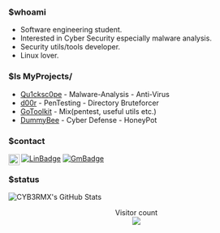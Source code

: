 ### $whoami
- Software engineering student.
- Interested in Cyber Security especially malware analysis.
- Security utils/tools developer.
- Linux lover.

### $ls MyProjects/
- <a href="https://github.com/CYB3RMX/Qu1cksc0pe">Qu1cksc0pe</a> - Malware-Analysis - Anti-Virus
- <a href="https://github.com/CYB3RMX/d00r">d00r</a> - PenTesting - Directory Bruteforcer
- <a href="https://github.com/CYB3RMX/GoToolkit">GoToolkit</a> - Mix(pentest, useful utils etc.)
- <a href="https://github.com/CYB3RMX/DummyBee">DummyBee</a> - Cyber Defense - HoneyPot

### $contact
[![LinBadge](https://img.shields.io/badge/-M.Ali-blue?style=flat-square&logo=Linkedin&logoColor=white&link=https://www.linkedin.com/in/mehmetalikerimoglu/)](https://www.linkedin.com/in/mehmetalikerimoglu/)
[![GmBadge](https://img.shields.io/badge/-cyb3rmx0@gmail.com-c14438?style=flat-square&logo=Gmail&logoColor=white&link=mailto:cyb3rmx0@gmail.com)](mailto:cyb3rmx0@gmail.com)
<a href="https://www.instagram.com/siberji/">
  <img align="left" alt="SiberJi" width="22px" src="https://cdn.jsdelivr.net/npm/simple-icons@v3/icons/instagram.svg" />
</a>

### $status
<img src="https://github-readme-stats.vercel.app/api?username=CYB3RMX&&show_icons=true&theme=radical&line_height=27&v=5" alt="CYB3RMX's GitHub Stats" />
<p align="center"> 
  Visitor count<br>
  <img src="https://profile-counter.glitch.me/CYB3RMX/count.svg" />
</p>
